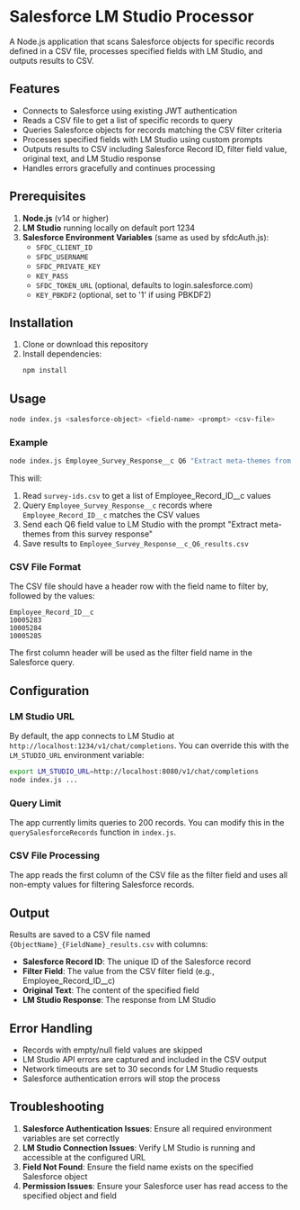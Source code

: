 # Salesforce LM Studio Processor

A Node.js application that scans Salesforce objects for specific records defined in a CSV file, processes specified fields with LM Studio, and outputs results to CSV.

## Features

- Connects to Salesforce using existing JWT authentication
- Reads a CSV file to get a list of specific records to query
- Queries Salesforce objects for records matching the CSV filter criteria
- Processes specified fields with LM Studio using custom prompts
- Outputs results to CSV including Salesforce Record ID, filter field value, original text, and LM Studio response
- Handles errors gracefully and continues processing

## Prerequisites

1. **Node.js** (v14 or higher)
2. **LM Studio** running locally on default port 1234
3. **Salesforce Environment Variables** (same as used by sfdcAuth.js):
   - `SFDC_CLIENT_ID`
   - `SFDC_USERNAME`
   - `SFDC_PRIVATE_KEY`
   - `KEY_PASS`
   - `SFDC_TOKEN_URL` (optional, defaults to login.salesforce.com)
   - `KEY_PBKDF2` (optional, set to '1' if using PBKDF2)

## Installation

1. Clone or download this repository
2. Install dependencies:
   ```bash
   npm install
   ```

## Usage

```bash
node index.js <salesforce-object> <field-name> <prompt> <csv-file>
```

### Example

```bash
node index.js Employee_Survey_Response__c Q6 "Extract meta-themes from this survey response" survey-ids.csv
```

This will:
1. Read `survey-ids.csv` to get a list of Employee_Record_ID__c values
2. Query `Employee_Survey_Response__c` records where `Employee_Record_ID__c` matches the CSV values
3. Send each Q6 field value to LM Studio with the prompt "Extract meta-themes from this survey response"
4. Save results to `Employee_Survey_Response__c_Q6_results.csv`

### CSV File Format

The CSV file should have a header row with the field name to filter by, followed by the values:

```csv
Employee_Record_ID__c
10005283
10005284
10005285
```

The first column header will be used as the filter field name in the Salesforce query.

## Configuration

### LM Studio URL
By default, the app connects to LM Studio at `http://localhost:1234/v1/chat/completions`. You can override this with the `LM_STUDIO_URL` environment variable:

```bash
export LM_STUDIO_URL=http://localhost:8080/v1/chat/completions
node index.js ...
```

### Query Limit
The app currently limits queries to 200 records. You can modify this in the `querySalesforceRecords` function in `index.js`.

### CSV File Processing
The app reads the first column of the CSV file as the filter field and uses all non-empty values for filtering Salesforce records.

## Output

Results are saved to a CSV file named `{ObjectName}_{FieldName}_results.csv` with columns:
- **Salesforce Record ID**: The unique ID of the Salesforce record
- **Filter Field**: The value from the CSV filter field (e.g., Employee_Record_ID__c)
- **Original Text**: The content of the specified field
- **LM Studio Response**: The response from LM Studio

## Error Handling

- Records with empty/null field values are skipped
- LM Studio API errors are captured and included in the CSV output
- Network timeouts are set to 30 seconds for LM Studio requests
- Salesforce authentication errors will stop the process

## Troubleshooting

1. **Salesforce Authentication Issues**: Ensure all required environment variables are set correctly
2. **LM Studio Connection Issues**: Verify LM Studio is running and accessible at the configured URL
3. **Field Not Found**: Ensure the field name exists on the specified Salesforce object
4. **Permission Issues**: Ensure your Salesforce user has read access to the specified object and field